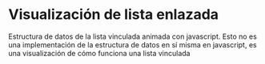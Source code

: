 # Visualización de lista enlazada

Estructura de datos de la lista vinculada animada con javascript. Esto no es
una implementación de la estructura de datos en sí misma en javascript,
es una visualización de cómo funciona una lista vinculada